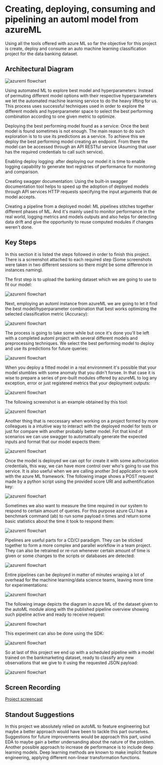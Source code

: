 # Creating, deploying, consuming and pipelining an automl model from azureML

Using all the tools offered with azure ML so far the objective for this project is create, deploy and consume an auto machine learning classification project for the data banking dataset.

## Architectural Diagram
![azureml flowchart](images/azureml_flowchart.png)

Using automated ML to explore best model and hyperparameters: Instead of permuting different model options with their respective hyperparameters we let the automated machine learning service to do the heavy lifting for us. This process uses successful techniques used in order to explore the different models and hyperparameter space to select the best performing combination according to one given metric to optimize.

Deploying the best performing model found as a service: Once the best model is found sometimes is not enough. The main reason to do such exploration is to to use its predictions as a service. To achieve this we deploy the best performing model creating an endpoint. From there the model can be accessed through an API RESTful service (Asuming that user has the required credentials to call such service).

Enabling deploy logging: after deploying our model it is time to enable logging capability to generate text registries of performance for monitoring and comparison.

Creating swagger documentation: Using the built-in swagger documentation tool helps to speed up the adoption of deployed models through API services HTTP requests specifying the input arguments that de model accepts.

Creating a pipeline from a deployed model: ML pipelines stitches together different phases of ML. And it's mainly used to monitor performance in the real world, logging metrics and models outputs and also helps for detecting data drift and give the opportunity to reuse computed modules if changes weren't done.


## Key Steps 

In this section it is listed the steps followed in order to finish this project. There is a screenshot attached to each required step (Some screenshots were taken in two different sessions so there might be some difference in instances naming).

The first step is to upload the banking dataset which we are going to use to fit our model:

![azureml flowchart](images/proyecto2/04_registered_dataset.PNG)

Next, employing an automl instance from azureML we are going to let it find the best model/hyperparameter combination that best works optimizing the selected classification metric (Accuracy):

![azureml flowchart](images/proyecto2_2/s2_best_model.PNG)

The process is going to take some while but once it's done you'll be left with a completed automl project with several different models and preprocessing techniques. We select the best performing model to deploy and use its predictions for future queries:

![azureml flowchart](images/proyecto2_2/s2_experiment_completed.PNG)

When you deploy a fitted model in a real environment it's possible that your model stumbles with some anomaly that you didn't forsee. In that case it is wise to prepare a series of pre-built modules offered by azureML to log any exception, error or just registered metrics that your deployment outputs:

![azureml flowchart](images/proyecto2_2/s3_application_insights_enabled.PNG)

The following screenshot is an example obtained by this tool:

![azureml flowchart](images/proyecto2_2/s3_logs_run.PNG)

Another thing that is neccessary when working on a project formed by more colleagues is a intuitive way to interact with the deployed model for tests or just for compare with another probably better model. Fot that kind of scenarios we can use swagger to automatically generate the expected inputs and format that our model expects them:

![azureml flowchart](images/proyecto2_2/s5_swagger_interact.PNG)

Once the model is deployed we can opt for create it with some authorization credentials, this way, we can have more control over who's going to use this service. It is also useful when we are calling another 3rd application to work with the azure ML framework. The following image shows a POST request made by a python script using the provided score URI and authentification key:

![azureml flowchart](images/proyecto2_2/s6_endppoint_run.PNG)

Sometimes we also want to measure the time required in our system to respond to certain amount of queries. For this purpose azure CLI has a benchmark command (ab) to run some payload n times and return some basic statistics about the time it took to respond them:

![azureml flowchart](images/proyecto2_2/s6_apache_benchmark.PNG)

Pipelines are useful parts for a CD/CI paradigm. They can be  sticked together to form a more complex and parallel workflow in a team project. They can also be retrained or re-run whenever certain amount of time is given or some changes to the scripts or databases are detected:

![azureml flowchart](images/proyecto2/13_pipeline_created.PNG)

Entire pipelines can be deployed in matter of minutes wraping a lot of overhead for the machine learning/data science teams, leaving more time for experimentations:

![azureml flowchart](images/proyecto2/14_pipeline_endpoint.PNG)

The following image depicts the diagram in azure ML of the dataset given to the autoML module along with the published pipeline overview showing such pipeline active and ready to receive request:

![azureml flowchart](images/proyecto2/15_bankmarketing_automl.PNG)

This experiment can also be done using the SDK:

![azureml flowchart](images/proyecto2/17_rundetails.PNG)

So at last of this project we end up with a scheduled pipeline with a model trained on the bankmarketing dataset, ready to classify any new observations that we give to it using the requested JSON payload:

![azureml flowchart](images/proyecto2/18_scheduled_run.PNG)

## Screen Recording
[Project screencast](https://youtu.be/IrqmbhqXVtE)

## Standout Suggestions

In this project we absolutely relied on autoML to feature engineering but maybe a better approach would have been to tackle this part ourselves. Suggestions for future improvements would be approach this part, usind EDA to maybe gain a better undersanding about the nature of the problem. Another possible approach to increase de performance is to include deep learning models. Deep learning methods are known to make implicit feature engineering, applying different non-linear transformation functions.
